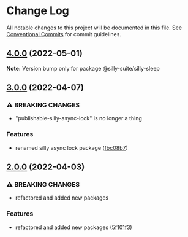 # Change Log

All notable changes to this project will be documented in this file.
See [Conventional Commits](https://conventionalcommits.org) for commit guidelines.

## [4.0.0](https://github.com/jcprice12/silly-suite/compare/v3.2.0...v4.0.0) (2022-05-01)

**Note:** Version bump only for package @silly-suite/silly-sleep





## [3.0.0](https://github.com/jcprice12/silly-suite/compare/v2.0.5...v3.0.0) (2022-04-07)


### ⚠ BREAKING CHANGES

* "publishable-silly-async-lock" is no longer a thing

### Features

* renamed silly async lock package ([fbc08b7](https://github.com/jcprice12/silly-suite/commit/fbc08b703052fcbdd7673245f54b2a68bb112b33))



## [2.0.0](https://github.com/jcprice12/silly-suite/compare/v1.0.1...v2.0.0) (2022-04-03)


### ⚠ BREAKING CHANGES

* refactored and added new packages

### Features

* refactored and added new packages ([5f101f3](https://github.com/jcprice12/silly-suite/commit/5f101f3040efd78d3aef57b60002cbfc7d55e886))
